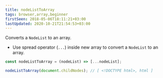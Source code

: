 ```yaml
---
title: nodeListToArray
tags: browser,array,beginner
firstSeen: 2018-05-06T18:11:21+03:00
lastUpdated: 2020-10-21T21:54:53+03:00
---
```


Converts a `NodeList` to an array.

- Use spread operator (`...`) inside new array to convert a `NodeList` to an array.

```js
const nodeListToArray = (nodeList) => [...nodeList];
```

```js
nodeListToArray(document.childNodes); // [ <!DOCTYPE html>, html ]
```

